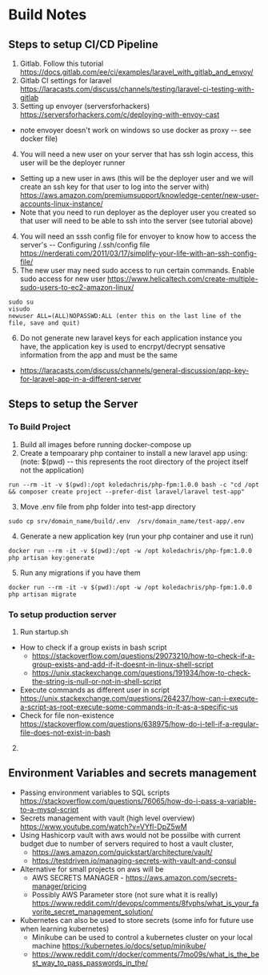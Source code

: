 # Build Notes

## Steps to setup CI/CD Pipeline
1. Gitlab. Follow this tutorial https://docs.gitlab.com/ee/ci/examples/laravel_with_gitlab_and_envoy/
2. Gitlab CI settings for laravel https://laracasts.com/discuss/channels/testing/laravel-ci-testing-with-gitlab
3. Setting up envoyer (serversforhackers) https://serversforhackers.com/c/deploying-with-envoy-cast 
  + note envoyer doesn't work on windows so use docker as proxy -- see docker file)
4. You will need a new user on your server that has ssh login access, this user will be the deployer runner
  + Setting up a new user in aws (this will be the deployer user and we will create an ssh key for that user to log into the server with) https://aws.amazon.com/premiumsupport/knowledge-center/new-user-accounts-linux-instance/
  + Note that you need to run deployer as the deployer user you created so that user will need to be able to ssh into the server (see tutorial above)
4. You will need an sssh config file for envoyer to know how to access the server's -- Configuring /.ssh/config file https://nerderati.com/2011/03/17/simplify-your-life-with-an-ssh-config-file/
5. The new user may need sudo access to run certain commands. Enable sudo access for new user https://www.helicaltech.com/create-multiple-sudo-users-to-ec2-amazon-linux/
```
sudo su
visudo 
newuser ALL=(ALL)NOPASSWD:ALL (enter this on the last line of the file, save and quit)
```
6. Do not generate new laravel keys for each application instance you have, the application key is used to encrpyt/decrypt sensative information from the app and must be the same
  + https://laracasts.com/discuss/channels/general-discussion/app-key-for-laravel-app-in-a-different-server


## Steps to setup the Server 
### To Build Project
1. Build all images before running docker-compose up
2. Create a tempoarary php container to install a new laravel app using: (note: $(pwd) -- this represents the root directory of the project itself not the application)
```
run --rm -it -v $(pwd):/opt koledachris/php-fpm:1.0.0 bash -c "cd /opt && composer create project --prefer-dist laravel/laravel test-app" 
```
3. Move .env file from php folder into test-app directory
```
sudo cp srv/domain_name/build/.env  /srv/domain_name/test-app/.env
``` 
4. Generate a new application key (run your php container and use it run)
```
docker run --rm -it -v $(pwd):/opt -w /opt koledachris/php-fpm:1.0.0 php artisan key:generate
```
5. Run any migrations if you have them
```
docker run --rm -it -v $(pwd):/opt -w /opt koledachris/php-fpm:1.0.0 php artisan migrate
```
### To setup production server
1. Run startup.sh
  + How to check if a group exists in bash script 
    + https://stackoverflow.com/questions/29073210/how-to-check-if-a-group-exists-and-add-if-it-doesnt-in-linux-shell-script
    + https://unix.stackexchange.com/questions/191934/how-to-check-the-string-is-null-or-not-in-shell-script
  + Execute commands as different user in script https://unix.stackexchange.com/questions/264237/how-can-i-execute-a-script-as-root-execute-some-commands-in-it-as-a-specific-us
  +  Check for file non-existence https://stackoverflow.com/questions/638975/how-do-i-tell-if-a-regular-file-does-not-exist-in-bash
2. 

## Environment Variables and secrets management 
+ Passing environment variables to SQL scripts https://stackoverflow.com/questions/76065/how-do-i-pass-a-variable-to-a-mysql-script
+ Secrets management with vault (high level overview) https://www.youtube.com/watch?v=VYfl-DpZ5wM
+ Using Hashicorp vault with aws would not be possilbe with current budget due to number of servers required to host a vault cluster, 
  + https://aws.amazon.com/quickstart/architecture/vault/
  + https://testdriven.io/managing-secrets-with-vault-and-consul
+ Alternative for small projects on aws will be 
  + AWS SECRETS MANAGER - https://aws.amazon.com/secrets-manager/pricing 
  + Possibly AWS Parameter store (not sure what it is really) https://www.reddit.com/r/devops/comments/8fvphs/what_is_your_favorite_secret_management_solution/
+ Kubernetes can also be used to store secrets (some info for future use when learning kubernetes)
  + Minikube can be used to control a kubernetes cluster on your local machine https://kubernetes.io/docs/setup/minikube/
  + https://www.reddit.com/r/docker/comments/7mo09s/what_is_the_best_way_to_pass_passwords_in_the/